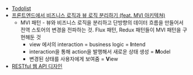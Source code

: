 - [Todolist](../4.Archive/Softeer3rd/softeer-fe-project/Todolist.md)
- [프론트엔드에서 비즈니스 로직과 뷰 로직 분리하기 (feat. MVI 아키텍쳐)](https://velog.io/@teo/MVI-Architecture)
	- MVI 패턴 - 뷰와 비즈니스 로직을 분리하고 단방향의 데이터 흐름을 만들어서 전역 스토어의 변경을 전파하는 것. Flux 패턴, Redux 패턴들이 MVI 패턴을 구현해둔 것
		- view 에서의 interaction = business logic = **I**ntend
		- interaction을 통해 action을 발행해서 새로운 상태 생성 = **M**odel
		- 변경된 상태를 사용자에게 보여줌 = **V**iew
- [RESTful 웹 API 디자인](https://learn.microsoft.com/ko-kr/azure/architecture/best-practices/api-design)